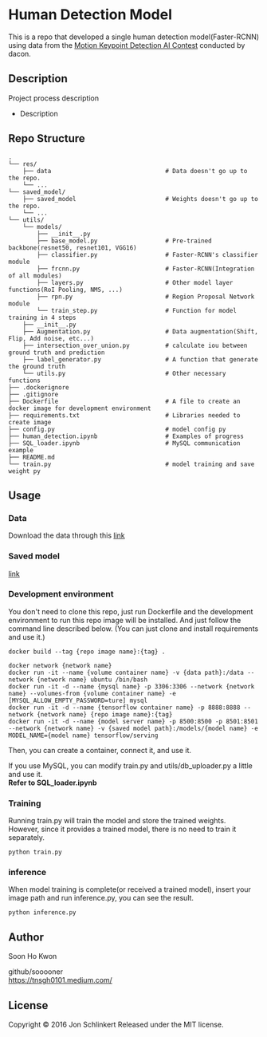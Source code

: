 # Human Detection Model
This is a repo that developed a single human detection model(Faster-RCNN) using data from the [Motion Keypoint Detection AI Contest](https://dacon.io/competitions/official/235701/overview/description) conducted by dacon.

## Description

Project process description 
+ Description  

## Repo Structure

```
.
└── res/
    ├── data                                # Data doesn't go up to the repo.
    └── ...    
└── saved_model/                        
    ├── saved_model                         # Weights doesn't go up to the repo.
    └── ...   
└── utils/      
    └── models/                              
        ├── __init__.py 
        ├── base_model.py                   # Pre-trained backbone(resnet50, resnet101, VGG16)
        ├── classifier.py                   # Faster-RCNN's classifier module  
        ├── frcnn.py                        # Faster-RCNN(Integration of all modules)      
        ├── layers.py                       # Other model layer functions(RoI Pooling, NMS, ...)           
        ├── rpn.py                          # Region Proposal Network module
        └── train_step.py                   # Function for model training in 4 steps
    ├── __init__.py                                
    ├── Augmentation.py                     # Data augmentation(Shift, Flip, Add noise, etc...)  
    ├── intersection_over_union.py          # calculate iou between ground truth and prediction                
    ├── label_generator.py                  # A function that generate the ground truth          
    └── utils.py                            # Other necessary functions
├── .dockerignore                           
├── .gitignore                              
├── Dockerfile                              # A file to create an docker image for development environment
├── requirements.txt                        # Libraries needed to create image
├── config.py                               # model config py
├── human_detection.ipynb                   # Examples of progress 
├── SQL_loader.ipynb                        # MySQL communication example
├── README.md                               
└── train.py                                # model training and save weight py
```

## Usage
### Data
Download the data through this [link](https://dacon.io/competitions/official/235701/overview/description)

### Saved model
[link](https://drive.google.com/file/d/17IsXYQ6K7iC83RLMqyxiP3hibDJImIgM/view?usp=sharing)

### Development environment
You don't need to clone this repo, just run Dockerfile and the development environment to run this repo image will be installed. And just follow the command line described below. (You can just clone and install requirements and use it.)
```terminal
docker build --tag {repo image name}:{tag} .

docker network {network name}
docker run -it --name {volume container name} -v {data path}:/data --network {network name} ubuntu /bin/bash
docker run -it -d --name {mysql name} -p 3306:3306 --network {network name} --volumes-from {volume container name} -e [MYSQL_ALLOW_EMPTY_PASSWORD=ture] mysql
docker run -it -d --name {tensorflow container name} -p 8888:8888 --network {network name} {repo image name}:{tag}
docker run -it -d --name {model server name} -p 8500:8500 -p 8501:8501 --network {network name} -v {saved model path}:/models/{model name} -e MODEL_NAME={model name} tensorflow/serving
```
Then, you can create a container, connect it, and use it.

If you use MySQL, you can modify train.py and utils/db_uploader.py a little and use it.  
**Refer to SQL_loader.ipynb**

### Training
Running train.py will train the model and store the trained weights.  
However, since it provides a trained model, there is no need to train it separately.
```terminal
python train.py
```

### inference
When model training is complete(or received a trained model), insert your image path and run inference.py, you can see the result.
```terminal
python inference.py 
```

## Author
Soon Ho Kwon

github/sooooner  
https://tnsgh0101.medium.com/

## License
Copyright © 2016 Jon Schlinkert Released under the MIT license.

